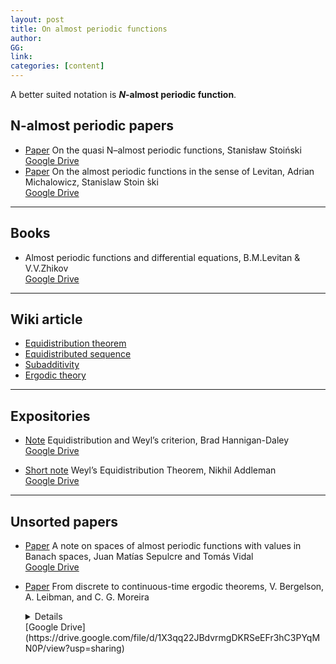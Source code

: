 ```yaml
---
layout: post
title: On almost periodic functions
author: 
GG: 
link: 
categories: [content]
---
```



A better suited notation is **$N$-almost periodic function**. 

## N-almost periodic papers
- [Paper]() On the quasi N–almost periodic functions, Stanisław Stoiński<br>
    [Google Drive](https://drive.google.com/file/d/16geMSauMKtXKdYwyECv3Y6HzRAPw6HyC/view?usp=sharing)
- [Paper]() On the almost periodic functions in the sense of Levitan, Adrian        
    Michalowicz, Stanislaw Stoin ́ski <br>
    [Google Drive](https://drive.google.com/file/d/1ef2nrUeISYneJ956qqo1RrYZZNpg3nxy/view?usp=sharing)

--- 
## Books
- Almost periodic functions and differential equations, B.M.Levitan & V.V.Zhikov
  <br>
    [Google Drive](https://drive.google.com/file/d/1wq8oYtktS9NU8M_JT4OJjftDosgaTakb/view?usp=sharing)


--- 
## Wiki article 
- [Equidistribution theorem](https://en.wikipedia.org/wiki/Equidistribution_theorem)
- [Equidistributed sequence](https://en.wikipedia.org/wiki/Equidistributed_sequence)
- [Subadditivity](https://en.wikipedia.org/wiki/Subadditivity)
- [Ergodic theory](https://en.wikipedia.org/wiki/Ergodic_theory)

--- 
## Expositories

- [Note](http://individual.utoronto.ca/hannigandaley/equidistribution.pdf) Equidistribution and Weyl’s criterion, Brad Hannigan-Daley <br>
    [Google Drive](https://drive.google.com/file/d/1cVbHgTfH3pnoSFwgh7R_5fE7mNwkZhMx/view?usp=sharing)


- [Short note](https://math.unm.edu/~crisp/courses/wavelets/fall13/wavelet-weyl-report2.pdf) Weyl’s Equidistribution Theorem, Nikhil Addleman
  <br>
  [Google Drive](https://drive.google.com/file/d/1W89B57TqUy_Zo9HC1mWgnitaF_H2Zog1/view?usp=sharing) 

---
## Unsorted papers
- [Paper]() A note on spaces of almost periodic functions with values in Banach spaces, Juan Matías Sepulcre and Tomás Vidal <br>
    [Google Drive](https://drive.google.com/file/d/1vqZuSiWa2oNNEltOT44ZHZAdrP-rdfup/view?usp=sharing)




- [Paper](https://people.math.osu.edu/leibman.1/preprints/dcc.pdf) 
    From discrete to continuous-time ergodic theorems, 
    V. Bergelson, A. Leibman, and C. G. Moreira
    <details>
    This paper gives a way how to go from discrete average to integral form. 
    </details>
    [Google Drive](https://drive.google.com/file/d/1X3qq22JBdvrmgDKRSeEFr3hC3PYqMN0P/view?usp=sharing)